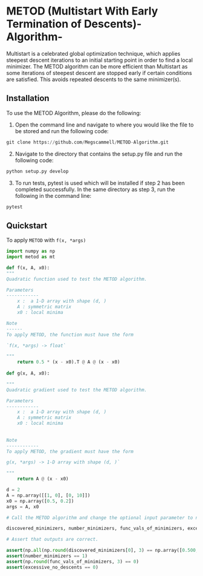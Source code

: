 # METOD (Multistart With Early Termination of Descents)-Algorithm-
Multistart is a celebrated global optimization technique, which applies steepest descent iterations to an initial starting point in order to find a local minimizer. The METOD algorithm can be more efficient than Multistart as some iterations of steepest descent are stopped early if certain conditions are satisfied. This avoids repeated descents to the same minimizer(s). 

## Installation
To use the METOD Algorithm, please do the following:

1) Open the command line and navigate to where you would like the file to be stored and run the following code:
```python
git clone https://github.com/Megscammell/METOD-Algorithm.git
```
2) Navigate to the directory that contains the setup.py file and run the following code:
```python
python setup.py develop
```
3) To run tests, pytest is used which will be installed if step 2 has been completed successfully. In the same directory as step 3, run the following in the command line:
```python
pytest
```

## Quickstart
To apply ```METOD``` with ```f(x, *args)```

```python
import numpy as np
import metod as mt

def f(x, A, x0):
"""
Quadratic function used to test the METOD algorithm.

Parameters
------------
    x :  a 1-D array with shape (d, )
    A : symmetric matrix
    x0 : local minima

Note
------
To apply METOD, the function must have the form

`f(x, *args) -> float`

"""
    return 0.5 * (x - x0).T @ A @ (x - x0)
    
def g(x, A, x0):

"""
Quadratic gradient used to test the METOD algorithm.

Parameters
------------
    x :  a 1-D array with shape (d, )
    A : symmetric matrix
    x0 : local minima
    
    
Note
------------
To apply METOD, the gradient must have the form

g(x, *args) -> 1-D array with shape (d, )`

"""
    return A @ (x - x0)

d = 2
A = np.array([[1, 0], [0, 10]])
x0 = np.array([0.5, 0.2])
args = A, x0

# Call the METOD algorithm and change the optional input parameter to num_points=10.

discovered_minimizers, number_minimizers, func_vals_of_minimizers, excessive_no_descents  = mt.metod(f, g, args, d, num_points=10)

# Assert that outputs are correct.

assert(np.all(np.round(discovered_minimizers[0], 3) == np.array([0.500,0.200])))
assert(number_minimizers == 1)
assert(np.round(func_vals_of_minimizers, 3) == 0)
assert(excessive_no_descents == 0)

```